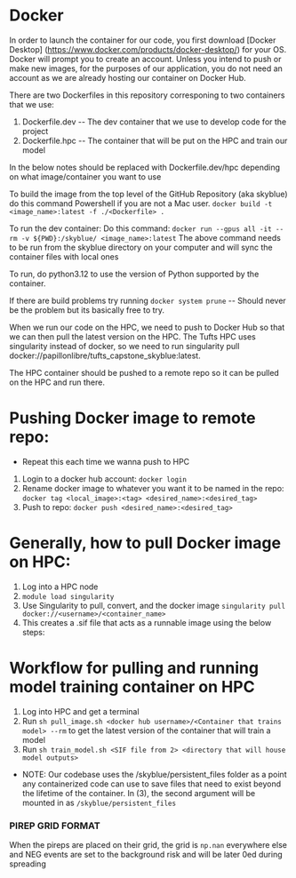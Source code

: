 # Docker

In order to launch the container for our code, you first download [Docker Desktop] (https://www.docker.com/products/docker-desktop/)
for your OS. Docker will prompt you to create an account. Unless you intend to push or make new images, for the purposes of our application, you do not need an account as we are already hosting our container on Docker Hub.

There are two Dockerfiles in this repository corresponing to two containers that we use:
1) Dockerfile.dev -- The dev container that we use to develop code for the project
2) Dockerfile.hpc -- The container that will be put on the HPC and train our model

In the below notes <Dockerfile> should be replaced with Dockerfile.dev/hpc depending on what image/container you want to use

To build the image from the top level of the GitHub Repository (aka skyblue) do this command Powershell if you are not a Mac user.
`docker build -t <image_name>:latest -f ./<Dockerfile> .`

To run the dev container:
Do this command: `docker run --gpus all -it --rm -v ${PWD}:/skyblue/ <image_name>:latest`
The above command needs to be run from the skyblue directory on your computer and will sync the container files with local ones

To run, do python3.12 <fileName> to use the version of Python supported by the container.

If there are build problems try running `docker system prune` -- Should never be the problem but its basically free to try.

When we run our code on the HPC, we need to push to Docker Hub so that we can then pull the latest version
on the HPC. The Tufts HPC uses singularity instead of docker, so we need to run singularity pull docker://papillonlibre/tufts_capstone_skyblue:latest.

The HPC container should be pushed to a remote repo so it can be pulled on the HPC and run there.

# Pushing Docker image to remote repo:
* Repeat this each time we wanna push to HPC
1) Login to a docker hub account: `docker login`
2) Rename docker image to whatever you want it to be named in the repo: `docker tag <local_image>:<tag> <desired_name>:<desired_tag>`
3) Push to repo: `docker push <desired_name>:<desired_tag>`

# Generally, how to pull Docker image on HPC:
1) Log into a HPC node
2) `module load singularity`
3) Use Singularity to pull, convert, and the docker image
   `singularity pull docker://<username>/<container_name>`
4) This creates a .sif file that acts as a runnable image using the below steps:

# Workflow for pulling and running model training container on HPC
1) Log into HPC and get a terminal
2) Run `sh pull_image.sh <docker hub username>/<Container that trains model> --rm` 
   to get the latest version of the container that will train a model
3) Run `sh train_model.sh <SIF file from 2> <directory that will house model outputs>`
* NOTE: Our codebase uses the /skyblue/persistent_files folder as a point any containerized code
        can use to save files that need to exist beyond the lifetime of the container. In (3), 
        the second argument will be mounted in as `/skyblue/persistent_files`

### PIREP GRID FORMAT ###
When the pireps are placed on their grid, the grid is `np.nan` everywhere else and NEG events are set to the background risk and will be later 0ed during spreading
